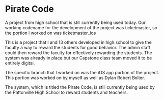 # Pirate Code
A project from high school that is still currently being used today.
Our working codename for the development of the project was ticketmaster, so the portion I worked on was ticketmaster_ios

This is a project that I and 13 others developed in high school to give the faculty a way to reward the students for good behavior.
The admin staff could then reward the faculty for effectively rewarding the students. The system was already in place but our Capstone class team moved it to be entirely digital.

The specific branch that I worked on was the iOS app portion of the project. This portion was worked on by myself as well as Dylan Robert Bolter.

The system, which is titled the Pirate Code, is still currently being used by the Pattonville High School to reward students and teachers.
